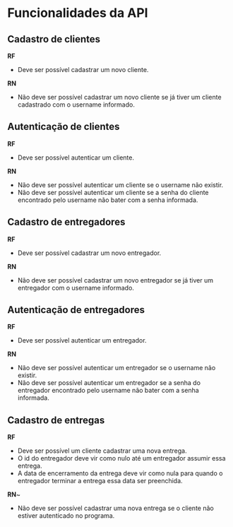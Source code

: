 # Funcionalidades da API

## Cadastro de clientes

**RF**
- Deve ser possível cadastrar um novo cliente.

**RN**
- Não deve ser possível cadastrar um novo cliente se já tiver um cliente cadastrado com o username informado.


## Autenticação de clientes

**RF**
- Deve ser possível autenticar um cliente.

**RN**
- Não deve ser possível autenticar um cliente se o username não existir.
- Não deve ser possível autenticar um cliente se a senha do cliente encontrado pelo username não bater com a senha informada.

## Cadastro de entregadores

**RF**
- Deve ser possível cadastrar um novo entregador.

**RN**
- Não deve ser possível cadastrar um novo entregador se já tiver um entregador com o username informado.

## Autenticação de entregadores

**RF**
- Deve ser possível autenticar um entregador.

**RN**
- Não deve ser possível autenticar um entregador se o username não existir.
- Não deve ser possível autenticar um entregador se a senha do entregador encontrado pelo username não bater com a senha informada.

## Cadastro de entregas

**RF**
- Deve ser possível um cliente cadastrar uma nova entrega.
- O id do entregador deve vir como nulo até um entregador assumir essa entrega.
- A data de encerramento da entrega deve vir como nula para quando o entregador terminar a entrega essa data ser preenchida.

**RN**~
- Não deve ser possível cadastrar uma nova entrega se o cliente não estiver autenticado no programa.